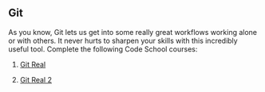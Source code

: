 ## Git

As you know, Git lets us get into some really great workflows working alone or with others. It never hurts to sharpen your skills with this incredibly useful tool. Complete the following Code School courses:

1. [Git Real](https://www.codeschool.com/courses/git-real)

2. [Git Real 2](https://www.codeschool.com/courses/git-real-2)